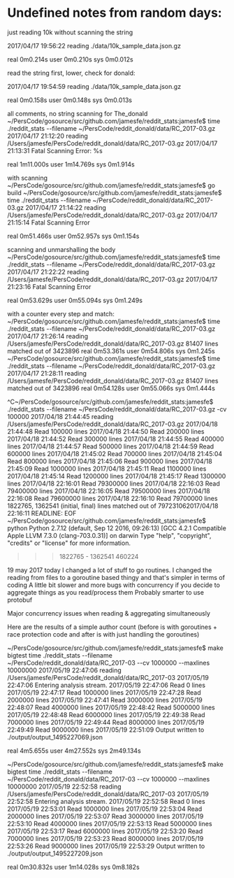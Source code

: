 # Undefined notes from random days:

just reading 10k without scanning the string

2017/04/17 19:56:22 reading ./data/10k_sample_data.json.gz

real    0m0.214s
user    0m0.210s
sys     0m0.012s

read the string first, lower, check for donald:

2017/04/17 19:54:59 reading ./data/10k_sample_data.json.gz

real    0m0.158s
user    0m0.148s
sys     0m0.013s

all comments, no string scanning for The_donald
~/PersCode/gosource/src/github.com/jamesfe/reddit_stats:jamesfe$ time ./reddit_stats --filename ~/PersCode/reddit_donald/data/RC_2017-03.gz
2017/04/17 21:12:20 reading /Users/jamesfe/PersCode/reddit_donald/data/RC_2017-03.gz
2017/04/17 21:13:31 Fatal Scanning Error: %s
 <nil>

 real    1m11.000s
 user    1m14.769s
 sys     0m1.914s

with scanning
 ~/PersCode/gosource/src/github.com/jamesfe/reddit_stats:jamesfe$ go build
 ~/PersCode/gosource/src/github.com/jamesfe/reddit_stats:jamesfe$ time ./reddit_stats --filename ~/PersCode/reddit_donald/data/RC_2017-03.gz
 2017/04/17 21:14:22 reading /Users/jamesfe/PersCode/reddit_donald/data/RC_2017-03.gz
 2017/04/17 21:15:14 Fatal Scanning Error <nil>

 real    0m51.466s
 user    0m52.957s
 sys     0m1.154s


scanning and unmarshalling the body
~/PersCode/gosource/src/github.com/jamesfe/reddit_stats:jamesfe$ time ./reddit_stats --filename ~/PersCode/reddit_donald/data/RC_2017-03.gz
2017/04/17 21:22:22 reading /Users/jamesfe/PersCode/reddit_donald/data/RC_2017-03.gz
2017/04/17 21:23:16 Fatal Scanning Error <nil>

real    0m53.629s
user    0m55.094s
sys     0m1.249s


with a counter every step and match: 
~/PersCode/gosource/src/github.com/jamesfe/reddit_stats:jamesfe$ time ./reddit_stats --filename ~/PersCode/reddit_donald/data/RC_2017-03.gz
2017/04/17 21:26:14 reading /Users/jamesfe/PersCode/reddit_donald/data/RC_2017-03.gz
81407 lines matched out of 3423896
real    0m53.361s
user    0m54.806s
sys     0m1.245s
~/PersCode/gosource/src/github.com/jamesfe/reddit_stats:jamesfe$ time ./reddit_stats --filename ~/PersCode/reddit_donald/data/RC_2017-03.gz
2017/04/17 21:28:11 reading /Users/jamesfe/PersCode/reddit_donald/data/RC_2017-03.gz
81407 lines matched out of 3423896
real    0m54.128s
user    0m55.066s
sys     0m1.444s


^C~/PersCode/gosource/src/github.com/jamesfe/reddit_stats:jamesfe$ ./reddit_stats --filename ~/PersCode/reddit_donald/data/RC_2017-03.gz -cv 100000
2017/04/18 21:44:45 reading /Users/jamesfe/PersCode/reddit_donald/data/RC_2017-03.gz
2017/04/18 21:44:48 Read 100000 lines
2017/04/18 21:44:50 Read 200000 lines
2017/04/18 21:44:52 Read 300000 lines
2017/04/18 21:44:55 Read 400000 lines
2017/04/18 21:44:57 Read 500000 lines
2017/04/18 21:44:59 Read 600000 lines
2017/04/18 21:45:02 Read 700000 lines
2017/04/18 21:45:04 Read 800000 lines
2017/04/18 21:45:06 Read 900000 lines
2017/04/18 21:45:09 Read 1000000 lines
2017/04/18 21:45:11 Read 1100000 lines
2017/04/18 21:45:14 Read 1200000 lines
2017/04/18 21:45:17 Read 1300000 lines
2017/04/18 22:16:01 Read 79300000 lines
2017/04/18 22:16:03 Read 79400000 lines
2017/04/18 22:16:05 Read 79500000 lines
2017/04/18 22:16:08 Read 79600000 lines
2017/04/18 22:16:10 Read 79700000 lines
1822765, 1362541 (initial, final) lines matched out of 797231062017/04/18 22:16:11 READLINE:  EOF
~/PersCode/gosource/src/github.com/jamesfe/reddit_stats:jamesfe$ python
Python 2.7.12 (default, Sep 12 2016, 09:26:13)
[GCC 4.2.1 Compatible Apple LLVM 7.3.0 (clang-703.0.31)] on darwin
Type "help", "copyright", "credits" or "license" for more information.
>>> 1822765 - 1362541
460224










19 may 2017
today I changed a lot of stuff to go routines.
I changed the reading from files to a goroutine based thingy and that's simpler in terms of coding
A little bit slower and more bugs with concurrency if you decide to aggregate things as you read/process them
Probably smarter to use protobuf

Major concurrency issues when reading & aggregating simultaneously

Here are the results of a simple author count (before is with goroutines + race protection code and after
is with just handling the goroutines)

~/PersCode/gosource/src/github.com/jamesfe/reddit_stats:jamesfe$ make bigtest
time ./reddit_stats --filename ~/PersCode/reddit_donald/data/RC_2017-03 --cv 1000000 --maxlines 10000000
2017/05/19 22:47:06 reading /Users/jamesfe/PersCode/reddit_donald/data/RC_2017-03
2017/05/19 22:47:06 Entering analysis stream.
2017/05/19 22:47:06 Read 0 lines
2017/05/19 22:47:17 Read 1000000 lines
2017/05/19 22:47:28 Read 2000000 lines
2017/05/19 22:47:41 Read 3000000 lines
2017/05/19 22:48:07 Read 4000000 lines
2017/05/19 22:48:42 Read 5000000 lines
2017/05/19 22:48:48 Read 6000000 lines
2017/05/19 22:49:38 Read 7000000 lines
2017/05/19 22:49:44 Read 8000000 lines
2017/05/19 22:49:49 Read 9000000 lines
2017/05/19 22:51:09 Output written to ./output/output_1495227069.json

real    4m5.655s
user    4m27.552s
sys     2m49.134s

~/PersCode/gosource/src/github.com/jamesfe/reddit_stats:jamesfe$ make bigtest
time ./reddit_stats --filename ~/PersCode/reddit_donald/data/RC_2017-03 --cv 1000000 --maxlines 10000000
2017/05/19 22:52:58 reading /Users/jamesfe/PersCode/reddit_donald/data/RC_2017-03
2017/05/19 22:52:58 Entering analysis stream.
2017/05/19 22:52:58 Read 0 lines
2017/05/19 22:53:01 Read 1000000 lines
2017/05/19 22:53:04 Read 2000000 lines
2017/05/19 22:53:07 Read 3000000 lines
2017/05/19 22:53:10 Read 4000000 lines
2017/05/19 22:53:13 Read 5000000 lines
2017/05/19 22:53:17 Read 6000000 lines
2017/05/19 22:53:20 Read 7000000 lines
2017/05/19 22:53:23 Read 8000000 lines
2017/05/19 22:53:26 Read 9000000 lines
2017/05/19 22:53:29 Output written to ./output/output_1495227209.json

real    0m30.832s
user    1m14.028s
sys     0m8.182s
